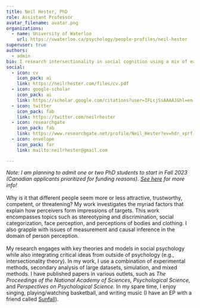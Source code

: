```yaml
---
title: Neil Hester, PhD
role: Assistant Professor
avatar_filename: avatar.png
organizations:
  - name: University of Waterloo
    url: https://uwaterloo.ca/psychology/people-profiles/neil-hester
superuser: true
authors:
  - admin
bio: I research intersectionality in social cognition using a mix of experimentation, simulation, and big data analysis.
social:
  - icon: cv
    icon_pack: ai
    link: https://neilrhester.com/files/cv.pdf
  - icon: google-scholar
    icon_pack: ai
    link: https://scholar.google.com/citations?user=IFLcjSsAAAAJ&hl=en
  - icon: twitter
    icon_pack: fab
    link: https://twitter.com/neilrhester
  - icon: researchgate
    icon_pack: fab
    link: https://www.researchgate.net/profile/Neil_Hester?ev=hdr_xprf
  - icon: envelope
    icon_pack: far
    link: mailto:neilrhester@gmail.com

---
```


<i>Note: I am planning to admit one or two PhD students to start in Fall 2023 (Canadian applicants prioritized for funding reasons). <a href="https://neilrhester.com/files/JointheLab_Graduate.pdf">See here</a> for more info!</i>
</br></br>
Why is it that different people seem more or less attractive, trustworthy, competent, or threatening? My work investigates the myriad factors that explain how perceivers form impressions of targets. This work encompasses topics such as stereotyping and discrimination, social categorization, face perception, and perceptions of bodies and clothing. I also grapple with issues of measurement and causal inference in the domain of person perception.
</br></br>
My research engages with key theories and models in social psychology while also integrating critical ideas from outside of psychology (e.g., intersectionality theory). In my work, I use a combination of experimental methods, secondary analysis of large datasets, simulation, and mixed methods. I have published papers in various outlets, such as <i>The Proceedings of the National Academy of Sciences, Psychological Science,</i> and <i>Perspectives on Psychological Science.</i> In my spare time, I enjoy singing, playing/watching basketball, and writing music (I have an EP with a friend called <a href="https://open.spotify.com/album/0uvxgVQmEKo3FpHdRjhN1I?si=NISzzj5nQ_WtViVCEpOLVQ&fbclid=IwAR1MbbgOn3OFGy6ReI_TlBSKGseazaGQIz351pFd9qAl7UsJ6cQgumMnl0o">Sunfall</a>).
